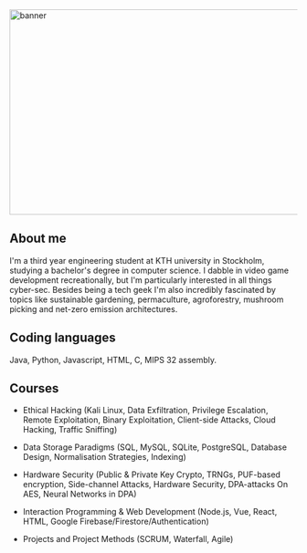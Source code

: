<img width="968" height="360" alt="banner" src="https://github.com/user-attachments/assets/47c9181d-6786-44ae-b299-d804ad8726ed" />

## About me
I'm a third year engineering student at KTH university in Stockholm, studying a bachelor's degree in computer science. I dabble in video game development recreationally, but I'm particularly interested in all things cyber-sec. Besides being a tech geek I'm also incredibly fascinated by topics like sustainable gardening, permaculture, agroforestry, mushroom picking and net-zero emission architectures.

## Coding languages
Java, Python, Javascript, HTML, C, MIPS 32 assembly.

## Courses
* Ethical Hacking (Kali Linux, Data Exfiltration, Privilege Escalation, Remote Exploitation, Binary Exploitation, Client-side Attacks, Cloud Hacking, Traffic Sniffing)

* Data Storage Paradigms (SQL, MySQL, SQLite, PostgreSQL, Database Design, Normalisation Strategies, Indexing)

* Hardware Security (Public & Private Key Crypto, TRNGs, PUF-based encryption, Side-channel Attacks, Hardware Security, DPA-attacks On AES, Neural Networks in DPA)

* Interaction Programming & Web Development (Node.js, Vue, React, HTML, Google Firebase/Firestore/Authentication)

* Projects and Project Methods (SCRUM, Waterfall, Agile)



